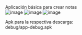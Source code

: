 Aplicación básica para crear notas\
![image](https://github.com/user-attachments/assets/be9fbb76-0a4d-41d5-9d9b-20956aedcfad)
![image](https://github.com/user-attachments/assets/e33c93a4-6c4b-43aa-8593-6f709ca0642a)
![image](https://github.com/user-attachments/assets/2f886277-c322-4a4f-985f-2de898978ce4)

Apk para la respectiva descarga:\
debug/app-debug.apk
